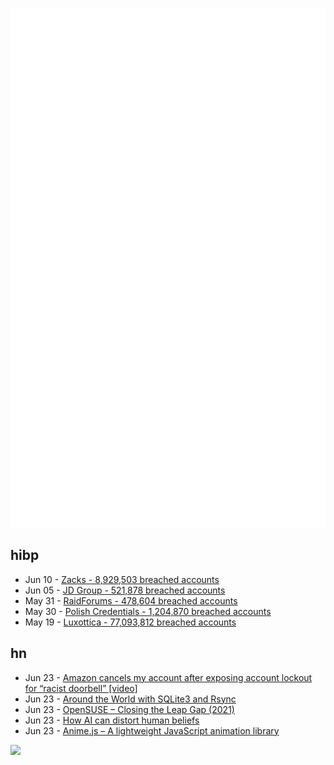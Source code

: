 ![Metrics](https://raw.githubusercontent.com/phixion/phixion/master/metrics.svg)

## hibp

<!--
for https://github.com/phixion/phixion/blob/main/.github/workflows/feeds.yml
-->
<!--START_SECTION:haveibeenpwnd-->
- Jun 10 - [Zacks - 8,929,503 breached accounts](https://haveibeenpwned.com/PwnedWebsites#Zacks)
- Jun 05 - [JD Group - 521,878 breached accounts](https://haveibeenpwned.com/PwnedWebsites#JDGroup)
- May 31 - [RaidForums - 478,604 breached accounts](https://haveibeenpwned.com/PwnedWebsites#RaidForums)
- May 30 - [Polish Credentials - 1,204,870 breached accounts](https://haveibeenpwned.com/PwnedWebsites#PolishCredentials)
- May 19 - [Luxottica - 77,093,812 breached accounts](https://haveibeenpwned.com/PwnedWebsites#Luxottica)
<!--END_SECTION:haveibeenpwnd-->

## hn

<!--
for https://github.com/phixion/phixion/blob/main/.github/workflows/feeds.yml
-->
<!--START_SECTION:hn-->
- Jun 23 - [Amazon cancels my account after exposing account lockout for “racist doorbell” [video]](https://www.youtube.com/watch?v=Kcohq313q00)
- Jun 23 - [Around the World with SQLite3 and Rsync](https://fly.io/ruby-dispatch/smooth-fly-dev/)
- Jun 23 - [OpenSUSE – Closing the Leap Gap (2021)](https://www.suse.com/c/closing-the-leap-gap-src/)
- Jun 23 - [How AI can distort human beliefs](https://www.science.org/doi/10.1126/science.adi0248)
- Jun 23 - [Anime.js – A lightweight JavaScript animation library](https://animejs.com/)
<!--END_SECTION:hn-->

<!--
for https://yhype.me
-->
![](https://hit.yhype.me/github/profile?user_id=13013670)
